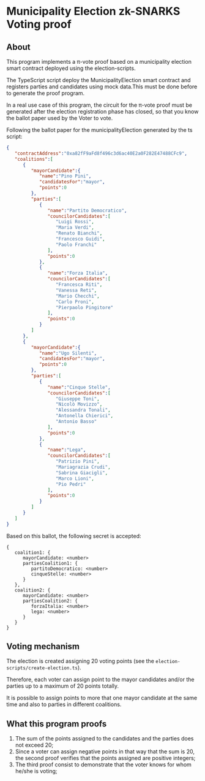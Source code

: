 # Municipality Election zk-SNARKS Voting proof 

## About

This program implements a π-vote proof based on a municipality election smart contract deployed using the election-scripts.

The TypeScript script deploy the MunicipalityElection smart contract and registers parties and candidates using mock data.This must be done
before to generate the proof program.

In a real use case of this program, the circuit for the π-vote proof must be generated after the election 
registration phase has closed, so that you know the ballot paper used by the Voter to vote.

Following the ballot paper for the municipalityElection generated by the ts script:

```json
{
   "contractAddress":"0xa82fF9aFd8f496c3d6ac40E2a0F282E47488CFc9",
   "coalitions":[
      {
         "mayorCandidate":{
            "name":"Pino Pini",
            "candidatesFor":"mayor",
            "points":0
         },
         "parties":[
            {
               "name":"Partito Democratico",
               "councilorCandidates":[
                  "Luigi Rossi",
                  "Maria Verdi",
                  "Renato Bianchi",
                  "Francesco Guidi",
                  "Paolo Franchi"
               ],
               "points":0
            },
            {
               "name":"Forza Italia",
               "councilorCandidates":[
                  "Francesca Riti",
                  "Vanessa Reti",
                  "Mario Checchi",
                  "Carlo Proni",
                  "Pierpaolo Pingitore"
               ],
               "points":0
            }
         ]
      },
      {
         "mayorCandidate":{
            "name":"Ugo Silenti",
            "candidatesFor":"mayor",
            "points":0
         },
         "parties":[
            {
               "name":"Cinque Stelle",
               "councilorCandidates":[
                  "Giuseppe Toni",
                  "Nicolò Movizzo",
                  "Alessandra Tonali",
                  "Antonella Chierici",
                  "Antonio Basso"
               ],
               "points":0
            },
            {
               "name":"Lega",
               "councilorCandidates":[
                  "Patrizio Pini",
                  "Mariagrazia Crudi",
                  "Sabrina Giacigli",
                  "Marco Lioni",
                  "Pio Pedri"
               ],
               "points":0
            }
         ]
      }
   ]
}
```

Based on this ballot, the following secret is accepted: 

```
{
   coalition1: {
      mayorCandidate: <number>
      partiesCoalition1: {
         partitoDemocratico: <number>
         cinqueStelle: <number>
      }
   },
   coalition2: {
      mayorCandidate: <number>
      partiesCoalition2: {
         forzaItalia: <number>
         lega: <number>
      }
   }
}
```



## Voting mechanism

The election is created assigning 20 voting points (see the `election-scripts/create-election.ts`). 

Therefore, each voter can assign point to the mayor candidates and/or the parties 
up to a maximum of 20 points totally.

It is possible to assign points to more that one mayor candidate at the same time and also to parties in different coalitions.

## What this program proofs

1. The sum of the points assigned to the candidates and the parties does not exceed 20;
2. Since a voter can assign negative points in that way that the sum is 20, the second proof verifies that the points assigned are positive integers;
3. The third proof consist to demonstrate that the voter knows for whom he/she is voting;
